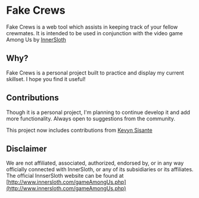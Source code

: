 # Fake Crews

Fake Crews is a web tool which assists in keeping track of your fellow crewmates. It is intended to be used in conjunction with the video game Among Us by [InnerSloth](http://www.innersloth.com/gameAmongUs.php)

## Why?

Fake Crews is a personal project built to practice and display my current skillset. I hope you find it useful!

## Contributions

Though it is a personal project, I'm planning to continue develop it and add more functionality. Always open to suggestions from the community.

This project now includes contributions from [Kevyn Sisante](https://github.com/ksisant3)

## Disclaimer

We are not affiliated, associated, authorized, endorsed by, or in any way officially connected with InnerSloth, or any of its subsidiaries or its affiliates. The official InnserSloth website can be found at [http://www.innersloth.com/gameAmongUs.php](http://www.innersloth.com/gameAmongUs.php)
